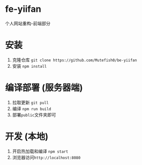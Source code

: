 # fe-yiifan
个人网站重构-前端部分

# 安装
  1. 克隆仓库 `git clone https://github.com/Mutefish0/be-yiifan`
  2. 安装 `npm install`

# 编译部署 (服务器端)
  1. 拉取更新 `git pull`
  2. 编译 `npm run build`
  3. 部署`public`文件夹即可

# 开发 (本地)
  1. 开启热加载和编译 `npm start`
  2. 浏览器访问`http://localhost:8080`
